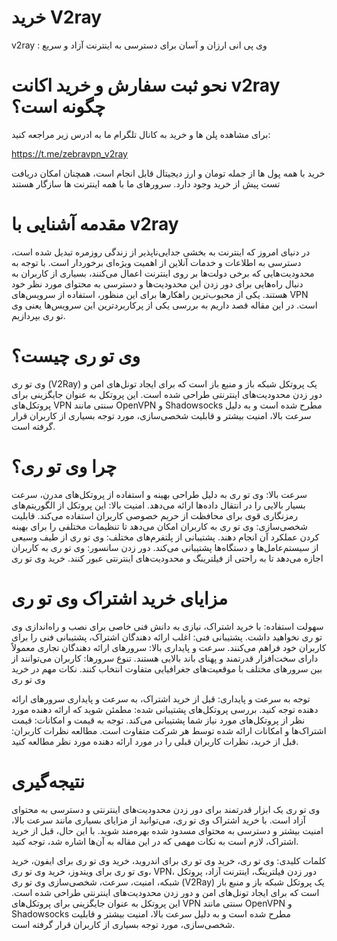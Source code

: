 # خرید V2ray
v2ray : وی پی انی ارزان و آسان برای دسترسی به اینترنت آزاد و سریع

# نحو ثبت سفارش و خرید اکانت v2ray چگونه است؟

برای مشاهده پلن ها و خرید به کانال تلگرام ما به ادرس زیر مراجعه کنید:

https://t.me/zebravpn_v2ray

خرید با همه پول ها از جمله تومان و ارز دیجیتال قابل انجام است، همچنان امکان دریافت تست پیش از خرید وجود دارد.
سرورهای ما با همه اینترنت ها سازگار هستند 



# مقدمه آشنایی با v2ray

در دنیای امروز که اینترنت به بخشی جدایی‌ناپذیر از زندگی روزمره تبدیل شده است، دسترسی به اطلاعات و خدمات آنلاین از اهمیت ویژه‌ای برخوردار است. با توجه به محدودیت‌هایی که برخی دولت‌ها بر روی اینترنت اعمال می‌کنند، بسیاری از کاربران به دنبال راه‌هایی برای دور زدن این محدودیت‌ها و دسترسی به محتوای مورد نظر خود هستند. یکی از محبوب‌ترین راهکارها برای این منظور، استفاده از سرویس‌های VPN است. در این مقاله قصد داریم به بررسی یکی از پرکاربردترین این سرویس‌ها یعنی وی تو ری بپردازیم.

# وی تو ری چیست؟

وی تو ری (V2Ray) یک پروتکل شبکه باز و منبع باز است که برای ایجاد تونل‌های امن و دور زدن محدودیت‌های اینترنتی طراحی شده است. این پروتکل به عنوان جایگزینی برای پروتکل‌های VPN سنتی مانند OpenVPN و Shadowsocks مطرح شده است و به دلیل سرعت بالا، امنیت بیشتر و قابلیت شخصی‌سازی، مورد توجه بسیاری از کاربران قرار گرفته است.

# چرا وی تو ری؟

سرعت بالا: وی تو ری به دلیل طراحی بهینه و استفاده از پروتکل‌های مدرن، سرعت بسیار بالایی را در انتقال داده‌ها ارائه می‌دهد.
امنیت بالا: این پروتکل از الگوریتم‌های رمزنگاری قوی برای محافظت از حریم خصوصی کاربران استفاده می‌کند.
قابلیت شخصی‌سازی: وی تو ری به کاربران امکان می‌دهد تا تنظیمات مختلفی را برای بهینه کردن عملکرد آن انجام دهند.
پشتیبانی از پلتفرم‌های مختلف: وی تو ری از طیف وسیعی از سیستم‌عامل‌ها و دستگاه‌ها پشتیبانی می‌کند.
دور زدن سانسور: وی تو ری به کاربران اجازه می‌دهد تا به راحتی از فیلترینگ و محدودیت‌های اینترنتی عبور کنند.
خرید وی تو ری

# مزایای خرید اشتراک وی تو ری

سهولت استفاده: با خرید اشتراک، نیازی به دانش فنی خاصی برای نصب و راه‌اندازی وی تو ری نخواهید داشت.
پشتیبانی فنی: اغلب ارائه دهندگان اشتراک، پشتیبانی فنی را برای کاربران خود فراهم می‌کنند.
سرعت و پایداری بالا: سرورهای ارائه دهندگان تجاری معمولاً دارای سخت‌افزار قدرتمند و پهنای باند بالایی هستند.
تنوع سرورها: کاربران می‌توانند از بین سرورهای مختلف با موقعیت‌های جغرافیایی متفاوت انتخاب کنند.
نکات مهم در خرید وی تو ری

توجه به سرعت و پایداری: قبل از خرید اشتراک، به سرعت و پایداری سرورهای ارائه دهنده توجه کنید.
بررسی پروتکل‌های پشتیبانی شده: مطمئن شوید که ارائه دهنده مورد نظر از پروتکل‌های مورد نیاز شما پشتیبانی می‌کند.
توجه به قیمت و امکانات: قیمت اشتراک‌ها و امکانات ارائه شده توسط هر شرکت متفاوت است.
مطالعه نظرات کاربران: قبل از خرید، نظرات کاربران قبلی را در مورد ارائه دهنده مورد نظر مطالعه کنید.

# نتیجه‌گیری

وی تو ری یک ابزار قدرتمند برای دور زدن محدودیت‌های اینترنتی و دسترسی به محتوای آزاد است. با خرید اشتراک وی تو ری، می‌توانید از مزایای بسیاری مانند سرعت بالا، امنیت بیشتر و دسترسی به محتوای مسدود شده بهره‌مند شوید. با این حال، قبل از خرید اشتراک، لازم است به نکات مهمی که در این مقاله به آن‌ها اشاره شد، توجه کنید.

کلمات کلیدی: وی تو ری، خرید وی تو ری برای اندروید، خرید وی تو ری برای ایفون، خرید وی تو ری برای ویندوز، خرید وی تو ری، VPN، دور زدن فیلترینگ، اینترنت آزاد، پروتکل شبکه، امنیت، سرعت، شخصی‌سازی
وی تو ری (V2Ray) یک پروتکل شبکه باز و منبع باز است که برای ایجاد تونل‌های امن و دور زدن محدودیت‌های اینترنتی طراحی شده است. این پروتکل به عنوان جایگزینی برای پروتکل‌های VPN سنتی مانند OpenVPN و Shadowsocks مطرح شده است و به دلیل سرعت بالا، امنیت بیشتر و قابلیت شخصی‌سازی، مورد توجه بسیاری از کاربران قرار گرفته است.

